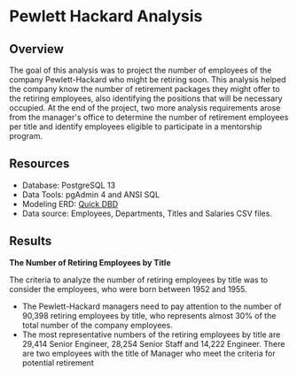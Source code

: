 # Pewlett Hackard Analysis

## Overview
The goal of this analysis was to project the number of employees of the company Pewlett-Hackard who might be retiring soon. This analysis helped the company know the number of retirement packages they might offer to the retiring employees, also identifying the positions that will be necessary occupied.  At the end of the project, two more analysis requirements arose from the manager's office to determine the number of retirement employees per title and identify employees eligible to participate in a mentorship program.

## Resources
  - Database: PostgreSQL 13
  - Data Tools: pgAdmin 4 and ANSI SQL
  - Modeling ERD: <a href="https://www.quickdatabasediagrams.com/">Quick DBD</a>
  - Data source: Employees, Departments, Titles and Salaries CSV files.

## Results

**The Number of Retiring Employees by Title**

The criteria to analyze the number of retiring employees by title was to consider the employees, who were born between 1952 and 1955.

 - The Pewlett-Hackard managers need to pay attention to the number of 90,398 retiring employees by title, who represents almost 30% of the total number of the company employees.
 - The most representative numbers of the retiring employees by title are 29,414 Senior Engineer, 28,254 Senior Staff and 14,222 Engineer. There are two employees with the title of Manager who meet the criteria for potential retirement

